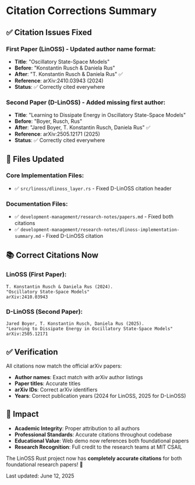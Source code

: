 # Citation Corrections Summary

## ✅ **Citation Issues Fixed**

### **First Paper (LinOSS)** - Updated author name format:
- **Title**: "Oscillatory State-Space Models"
- **Before**: "Konstantin Rusch & Daniela Rus"
- **After**: "T. Konstantin Rusch & Daniela Rus" ✅
- **Reference**: arXiv:2410.03943 (2024)
- **Status**: ✅ Correctly cited everywhere

### **Second Paper (D-LinOSS)** - Added missing first author:
- **Title**: "Learning to Dissipate Energy in Oscillatory State-Space Models" 
- **Before**: "Boyer, Rusch, Rus"
- **After**: "Jared Boyer, T. Konstantin Rusch, Daniela Rus" ✅
- **Reference**: arXiv:2505.12171 (2025)
- **Status**: ✅ Correctly cited everywhere

## 📍 **Files Updated**

### Core Implementation Files:
- ✅ `src/linoss/dlinoss_layer.rs` - Fixed D-LinOSS citation header

### Documentation Files:
- ✅ `development-management/research-notes/papers.md` - Fixed both citations
- ✅ `development-management/research-notes/dlinoss-implementation-summary.md` - Fixed D-LinOSS citation

## 📚 **Correct Citations Now**

### LinOSS (First Paper):
```
T. Konstantin Rusch & Daniela Rus (2024). 
"Oscillatory State-Space Models"
arXiv:2410.03943
```

### D-LinOSS (Second Paper):
```
Jared Boyer, T. Konstantin Rusch, Daniela Rus (2025).
"Learning to Dissipate Energy in Oscillatory State-Space Models"
arXiv:2505.12171
```

## ✅ **Verification**

All citations now match the official arXiv papers:
- **Author names**: Exact match with arXiv author listings
- **Paper titles**: Accurate titles
- **arXiv IDs**: Correct arXiv identifiers
- **Years**: Correct publication years (2024 for LinOSS, 2025 for D-LinOSS)

## 🎯 **Impact**

- **Academic Integrity**: Proper attribution to all authors
- **Professional Standards**: Accurate citations throughout codebase
- **Educational Value**: Web demo now references both foundational papers
- **Research Recognition**: Full credit to the research teams at MIT CSAIL

The LinOSS Rust project now has **completely accurate citations** for both foundational research papers! 🌊

Last updated: June 12, 2025
